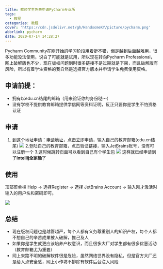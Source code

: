 ```yaml
---
title: 教师学生免费申请PyCharm专业版
tags:
  - 教程
categories: 教程
cover: 'https://cdn.jsdelivr.net/gh/HandsomeKY/picture/pycharm.png'
abbrlink: pycharm
date: 2020-07-14 14:28:27
---
```

Pycharm Community在刚开始的学习阶段用着挺不错，但是越到后面越难用，很多功能没法使用。说白了可能就是试用，所以现在转向Pycharm Professional，网上破解版也不少，现在版权问题到时很多链接不是过期就是下架，而且破解版有风险，所以有着学生资格的我自然是选择官方版本并申请学生免费使用资格。
## 申请前提：
- 拥有以edu.cn结尾的邮箱（用来验证你的身份哒～）
- 没有学校不提供教育邮箱提供学信网等资料证明，反正只要你是学生不怕资格认证
## 申请
1. 到这个地址申请：[申请地址](https://www.jetbrains.com/zh-cn/community/education/#students)，点击立即申请，输入自己的教育邮箱(edu.cn结尾)
![](https://cdn.jsdelivr.net/gh/HandsomeKY/picture/pycharm1.png)
2.登陆自己的教育邮箱，点击验证链接，输入JetBrains账号，没有可以注册一个
3.这时候跳转页面可以看到自己有个学生包
![](https://cdn.jsdelivr.net/gh/HandsomeKY/picture/pycharm2.png)
这样就已经申请到了**Intellij全家桶**了

## 使用
顶部菜单栏 Help -> 选择Register -> 选择 JetBrains Account -> 输入刚才激活时输入的用户名和密码即可。

![](https://cdn.jsdelivr.net/gh/HandsomeKY/picture/pycharm3.png)

## 总结
- 现在版权问题也是越管越严，每个人都有义务尊重别人的知识产权，每个人都不想自己的辛苦成果被人破解，推己及人
- 如果你是学生就更应该培养产权意识，而且很多大厂对学生都有很多优惠活动（教育邮箱尤为重要）
- 网上来路不明的破解软件很是危险，虽然网络世界没有隐私，但是官方大厂还是给人点安全感，网上小作坊不排除有软件后台注入风险
